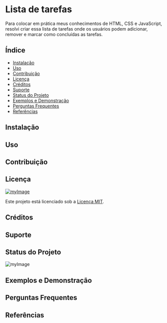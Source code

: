 # Lista de tarefas

Para colocar em prática meus conhecimentos de HTML, CSS e JavaScript, resolvi criar essa lista de tarefas onde os usuários podem adicionar, remover e marcar como concluídas as tarefas.

## Índice
- <a href="#instalação">Instalação</a>
- <a href="#uso">Uso</a>
- <a href="#contribuição">Contribuição</a>
- <a href="#licença">Licença</a>
- <a href="#crédito">Créditos</a>
- <a href="#suporte">Suporte</a>
- <a href="#status-do-projeto">Status do Projeto</a>
- <a href="#exemplos-e-demonstrações">Exemplos e Demonstração</a>
- <a href="#perguntas-frequentes">Perguntas Frequentes</a>
- <a href="#referências">Referências</a>

## Instalação

## Uso

## Contribuição

## Licença
[![myImage](https://img.shields.io/badge/Licen%C3%A7a-MIT-green)](https://github.com/Luizinho101/Lista_de_tarefas/blob/main/LICENSE)

Este projeto está licenciado sob a [Licença MIT](https://github.com/Luizinho101/Lista_de_tarefas/blob/main/LICENSE).
## Créditos

## Suporte

## Status do Projeto
![myImage](https://img.shields.io/badge/Status-Em%20desenvolvimento-green)

## Exemplos e Demonstração

## Perguntas Frequentes

## Referências

